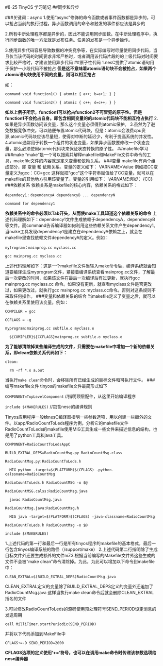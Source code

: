 #8-25  TinyOS 学习笔记
##同步和异步

###关键词：async
1.使用“async”修饰的命令函数或者事件函数都是异步的，可以抢占当前的执行过程，异步函数调用的命令和触发的事件都应该是异步的

2.所有中断处理程序都是异步的，因此不能调用同步函数。在中断处理程序中，执行同步函数的唯一方法就是发布任务。任务的发布是一个异步操作。

3.使用异步代码容易导致数据的冲突竞争等，在实际编写时尽量使用同步代码，当且仅当该代码的时间要求非常严格时，或者调用该代码片段的的上级代码对时间要求比较严格时，才建议使用异步代码
##原子性代码
1.nesC提供了atomic语句用于保护一小段代码不被抢占
**但是这不意味着atomic语句块不会被抢占，如果两个atomic语句块使用不同的变量，则可以相互抢占**

如：

`command void function1()
{
  atomic
    {
     a++;
     b=a+1;
    }
}   `

`command void function2()
{
  atomic
    {
      c++;
      d=c++;
    }
}  `

**如以上例子所示，function1可以抢占function2不可冒犯的原子性。但是function1不会抢占自身。即包含相同变量的的atomic代码块不能相互抢占执行**
2.如果是异步函数访问该变量，那么这个变量必须得到atomic保护。
3.虽然为了避免数据竞争冲突，可以随便布置atomic代码块，但是：atomic会浪费cpu资源;atomic代码块应该尽量短，使得对中断的延迟少，有利于提高系统的并发性。
4.atomic通常用于转换一个组件的状态变量，如果异步函数要修改一个状态变量，那么必须使用atomic代码块来保证状态转换的原子性。
##makefile学习
###make
“make”是一个可以搜索并解释makefile和MakeFile文件中命令的工具，makefile文件的内容就是定义变量和依赖关系。
###变量
makefile有两个组成部分，即 变量 和 依赖关系。变量的定义如下：
VARNAME=Value   例如把CC变量定义为gcc：CC=gcc   这样就把"gcc"这个字符串赋值给了CC变量，就可以在makefile的其他地方引用该变量了。变量的引用如下：
${VARNAME}   例如：$ {CC}
###依赖关系
依赖关系是makefile的核心内容，依赖关系的格式如下：

`dependecy1：dependencyA dependencyB ... dependencyN`

  `command for dependency1`

**依赖关系中的命令必须以Tab开头，从而使make工具知道这个依赖关系的命令**
上述代码理解如下：dependency1文件生成依赖于dependencyA，dependencyB等文件。而command告诉编译器如何利用这些依赖关系文件产生dependency1。当make工具发现dependency1是建立在dependencyA依赖之上，就会在makefile里查找依赖文件dependencyA的定义。例如：

`myfrogram：mainprog.cc myclass.cc`

  `gcc mainprog.cc myclass.cc`

上述代码理解如下：这是一个makefile文件当输入make命令后，编译系统就会知道要编译生成myprogram文件，紧接着编译系统查看mainprog.cc文件，了解最后一次更改的时间，如果该文件在最后一次编译后有过更新，就执行gcc mainprog.cc myclass.cc 命令。如果没有更新，就查看myclass文件是否更改过，如果更改过，就执行gcc mainprog.cc myclass.cc命令。否则对这条规则不采取任何操作。
###变量和依赖关系的结合
当makefile定义了变量之后，就可以在依赖关系里使用该变量。例如：

`COMPILER = gcc`

`CCFLAGS = -g`

`myprogram:mainprog.cc subfile.o myclass.o`

`  ${COMIPLER}${CCFLAGS}mainprog.cc subfile.o myclass.o`

**为了能够清除掉某些编译生成的文件，只需要在makefile中增加一个新的依赖关系，即clean依赖关系代码如下：**

`clean:`

`  rm -rf *.o a.out`

当执行`make clean`命令时，会移除所有已经生成的目标文件和可执行文件。
###编写makefile文件
tinyos的makefile文件最简形式如下

`COMPONENT=TopLevelComponent`  //指明顶层配件，从这里开始编译程序

`include $(MAKERULES)`         //包含nesc的编译规则

Tinyos应用程序一般给nesC编译器指明一些参数选项，用以创建一些额外的文件。以app/RadioCountToLeds程序为例，分析它的makefile文件RadioCountToLeds的makefile使用MIG工具生成一些文件来描述信息的结构，也是用了python工具和java工具。

`COMPONENT=RadioCountToLedsAppC`

`BUILD_EXTRAL_DEPS=RadioCountMsg.py RadioCountMsg.class`

`RadioCountMsg.py:RadioCountToLeds.h`

`  MIG python -target=$(PLATFORM)$(CFLAGS) -python-calssname=RadioCountMsg`

`RadioCountToLeds.h RadioCountMSG -o $@`

`RadioCountMSG.calss:RadioCountMsg.java`

`  javac RadioCountMsg.java`

`RadioCountMsg.java:RadioCountMsg.h`

`  MIG java -target=$(PLATFORM)$(CFLAGS) -java-classname=RadioCountMsg`

`RadioCountToLeds.h RadioCountMsg -o $@`

`include $(MAKERULES)`

1.上述代码的第一行和最后一行是所有tinyos程序的makefile的基本格式，最后一行包含tinyos编译系统的路径（/support/make）
2.上述代码第二行指明除了生成目标文件外还要生成额外的文件mZ3.根据当前编写的Makefile文件外这些生成的文件不会被“make clean”命令清除掉。为此，为此可以增加以下命令到makefile中：

`CLEAN_EXTRAL=$(BUILD_EXTRAL_DEPS)RadioCountMsg.java`

CLEAN\_EXTRAL定义的变量除了BUILD\_EXTRAL\_DEPS定义的变量外还追加了RadioCountMsg.java 这样当执行make clean命令后就会删除CLEAN\_EXTRAL指名的文件

3.可以修改RadioCountToLeds的源码使用预处理符号SEND\_PERIOD设定消息的发送周期

`call MilliTimer.startPeriodic(SEND_PERIOD)`

并将以下代码添加到MakeFile中

`CFLAGS+=-D SEND_PERIOD=2000`

**CFLAGS选项的定义使用‘+=’符号，也可以在调用make命令时传递该参数选项给nesc编译器**


